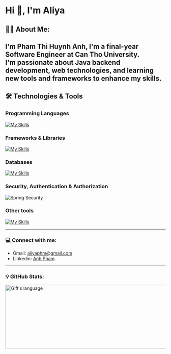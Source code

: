 # Hi 👋, I'm Aliya

## 👨‍💻 About Me:
I'm Pham Thi Huynh Anh, I'm a final-year Software Engineer at Can Tho University.  
I'm passionate about **Java backend development**, web technologies, and learning new tools and frameworks to enhance my skills.
---

## 🛠️ Technologies & Tools
### Programming Languages 
[![My Skills](https://skillicons.dev/icons?i=js,java,html,python)](https://skillicons.dev)

### Frameworks & Libraries 
[![My Skills](https://skillicons.dev/icons?i=spring,nodejs,react,redux,css,sass,bootstrap,materialui,vue,docker,postman)](https://skillicons.dev)

### Databases 
[![My Skills](https://skillicons.dev/icons?i=mongodb,mysql)](https://skillicons.dev)

### Security, Authentication & Authorization  
![Spring Security](https://img.shields.io/badge/-Spring%20Security-6DB33F?style=flat-square&logo=spring-security&logoColor=white)

### Other tools  
[![My Skills](https://skillicons.dev/icons?i=git,selenium)](https://skillicons.dev)

---

### 💻 Connect with me:
- Gmail: [aliyaphm@gmail.com](mailto:aliyaphm@gmail.com)  
- Linkedin: [Anh Pham](https://www.linkedin.com/in/pham-anh-66b7912ba/).

---

### 💡 GitHub Stats:
<div>
<img align="center" 
     src="https://github-readme-stats.vercel.app/api/top-langs?username=zeroahp&langs_count=6&show_icons=true&layout=compact&theme=dark&hide=cplusplus" 
     alt="Gift's language" 
     style="width: 600px; height: 200px;" />

</div>
